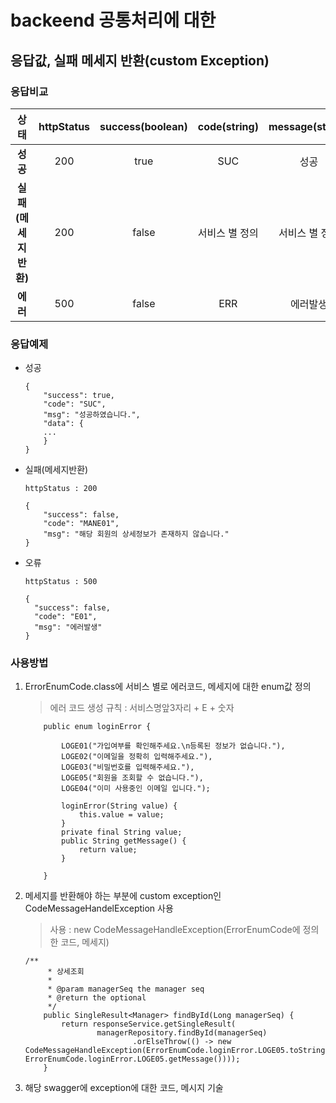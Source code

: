 # backeend 공통처리에 대한 

## 응답값, 실패 메세지 반환(custom Exception)
 
### 응답비교

| 상태 | httpStatus | success(boolean) | code(string) |message(string) |
|:--------:|:--------:|:--------:|:--------:|:--------:|
|**성공** | 200 | true | SUC | 성공 |
|**실패(메세지반환)** | 200 | false | 서비스 별 정의 | 서비스 별 정의 |
|**에러** | 500 | false |ERR | 에러발생 |

### 응답예제
* 성공
    ~~~
    {
        "success": true,
        "code": "SUC",
        "msg": "성공하였습니다.",
        "data": {
        ...
        }
    }
    ~~~
    
* 실패(메세지반환)
    ~~~
    httpStatus : 200
  
    {
        "success": false,
        "code": "MANE01",
        "msg": "해당 회원의 상세정보가 존재하지 않습니다."
    }
    ~~~
* 오류
    ~~~
    httpStatus : 500
    
    {
      "success": false,
      "code": "E01",
      "msg": "에러발생"
    }
    ~~~
    
### 사용방법
1. ErrorEnumCode.class에 서비스 별로 에러코드, 메세지에 대한 enum값 정의

    > 에러 코드 생성 규칙 : 서비스명앞3자리 + E + 숫자
    ~~~
        public enum loginError {
    
            LOGE01("가입여부를 확인해주세요.\n등록된 정보가 없습니다."),
            LOGE02("이메일을 정확히 입력해주세요."),
            LOGE03("비밀번호를 입력해주세요."),
            LOGE05("회원을 조회할 수 없습니다."),
            LOGE04("이미 사용중인 이메일 입니다.");
    
            loginError(String value) {
                this.value = value;
            }
            private final String value;
            public String getMessage() {
                return value;
            }
    
        }
    ~~~

1. 메세지를 반환해야 하는 부분에 custom exception인 CodeMessageHandelException 사용

    > 사용 : new CodeMessageHandleException(ErrorEnumCode에 정의한 코드, 메세지)
    ~~~
    /**
         * 상세조회
         *
         * @param managerSeq the manager seq
         * @return the optional
         */
        public SingleResult<Manager> findById(Long managerSeq) {
            return responseService.getSingleResult(
                    managerRepository.findById(managerSeq)
                            .orElseThrow(() -> new CodeMessageHandleException(ErrorEnumCode.loginError.LOGE05.toString(), ErrorEnumCode.loginError.LOGE05.getMessage())));
        }
    ~~~

1. 해당 swagger에 exception에 대한 코드, 메시지 기술
